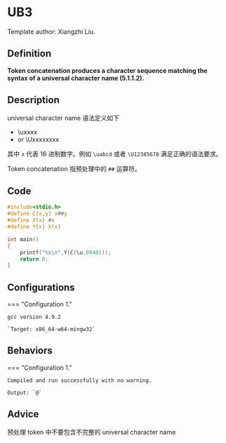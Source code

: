 # UB3

Template author: Xiangzhi Liu.

##  Definition

**Token concatenation produces a character sequence matching the syntax of a universal character name (5.1.1.2).**

## Description

universal character name 语法定义如下

+ \uxxxx
+ or \Uxxxxxxxx

其中 `x` 代表 16 进制数字。例如 `\uabcd` 或者 `\U12345678` 满足正确的语法要求。

Token concatenation 指预处理中的 `##` 运算符。

## Code

```c title="UB3.c"
#include<stdio.h>
#define C(x,y) x##y
#define X(x) #x
#define Y(x) X(x)

int main()
{
    printf("%s\n",Y(C(\u,0040)));
    return 0;
}
```

## Configurations

=== "Configuration 1."

    gcc version 4.9.2 

    `Target: x86_64-w64-mingw32`

## Behaviors

=== "Configuration 1."

    Compiled and run successfully with no warning.

    Output: `@`

## Advice

预处理 token 中不要包含不完整的 universal character name